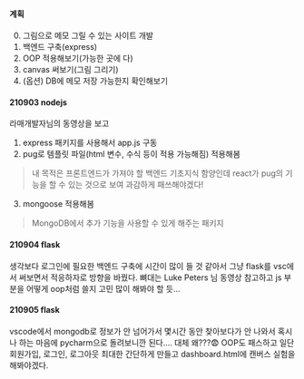#### 계획
0. 그림으로 메모 그릴 수 있는 사이트 개발
1. 백엔드 구축(express)
2. OOP 적용해보기(가능한 곳에 다)
3. canvas 써보기(그림 그리기)
4. (옵션) DB에 메모 저장 가능한지 확인해보기

#### 210903 nodejs
라매개발자님의 동영상을 보고 
1. express 패키지를 사용해서 app.js 구동
2. pug로 템플릿 파일(html 변수, 수식 등이 적용 가능해짐) 적용해봄
> 내 목적은 프론트엔드가 가져야 할 백엔드 기초지식 함양인데 react가 pug의 기능을 할 수 있는 것으로 보여 과감하게 패쓰해야겠다!
3. mongoose 적용해봄
> MongoDB에서 추가 기능을 사용할 수 있게 해주는 패키지

#### 210904 flask
생각보다 로그인에 필요한 백엔드 구축에 시간이 많이 들 것 같아서 그냥 flask를 vsc에서 써보면서 적응하자로 방향을 바꿨다.
뼈대는 Luke Peters 님 동영상 참고하고 js 부분을 어떻게 oop처럼 쓸지 고민 많이 해봐야 할 듯...

#### 210905 flask
vscode에서 mongodb로 정보가 안 넘어가서 몇시간 동안 찾아보다가 안 나와서 혹시나 하는 마음에 pycharm으로 돌려보니깐 된다.... 대체 왜???😨 OOP도 패스하고 일단 회원가입, 로그인, 로그아웃 최대한 간단하게 만들고 dashboard.html에 캔버스 실험을 해봐야겠다.